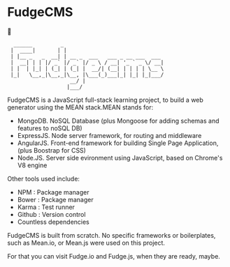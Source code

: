 # FudgeCMS

:dog:

```
  ______         _                                
 |  ____|       | |                               
 | |__ _   _  __| | __ _  ___   ___ _ __ ___  ___ 
 |  __| | | |/ _` |/ _` |/ _ \ / __| '_ ` _ \/ __|
 | |  | |_| | (_| | (_| |  __/| (__| | | | | \__ \
 |_|   \__,_|\__,_|\__, |\___(_)___|_| |_| |_|___/
                    __/ |                         
                   |___/                  
```

FudgeCMS is a JavaScript full-stack learning project, to build a web generator using the MEAN stack.MEAN stands for:

- MongoDB. NoSQL Database (plus Mongoose for adding schemas and features to noSQL DB)
- ExpressJS. Node server framework, for routing and middleware 
- AngularJS. Front-end framework for building Single Page Application, (plus Boostrap for CSS)
- Node.JS. Server side evironment using JavaScript, based on Chrome's V8 engine

Other tools used include:

- NPM : Package manager
- Bower : Package manager
- Karma : Test runner
- Github : Version control
- Countless dependencies

FudgeCMS is built from scratch. No specific frameworks or boilerplates, such as Mean.io, or Mean.js were used on this project.

For that you can visit Fudge.io and Fudge.js, when they are ready, maybe. 